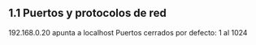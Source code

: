 ## 1.1 Puertos y protocolos de red

192.168.0.20 apunta a localhost Puertos cerrados por defecto: 1 al 1024

